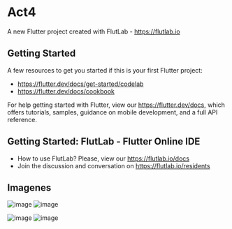 # Act4

A new Flutter project created with FlutLab - https://flutlab.io

## Getting Started

A few resources to get you started if this is your first Flutter project:

- https://flutter.dev/docs/get-started/codelab
- https://flutter.dev/docs/cookbook

For help getting started with Flutter, view our
https://flutter.dev/docs, which offers tutorials,
samples, guidance on mobile development, and a full API reference.

## Getting Started: FlutLab - Flutter Online IDE

- How to use FlutLab? Please, view our https://flutlab.io/docs
- Join the discussion and conversation on https://flutlab.io/residents


## Imagenes

![image](https://github.com/SantosM128/Act4Login/assets/144056309/562dee8a-f7af-4eeb-a077-f825b133fa6c) ![image](https://github.com/SantosM128/Act4Login/assets/144056309/dac6d7e2-30e7-4c9b-a4d5-c0e78b540bf7)

![image](https://github.com/SantosM128/Act4Login/assets/144056309/1db547d8-84b5-4f59-890a-650ccca6691f) ![image](https://github.com/SantosM128/Act4Login/assets/144056309/88c11cc6-f296-48f3-91e6-46a17662d0e9)

